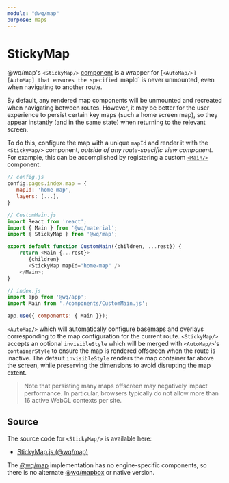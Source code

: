 ```yaml
---
module: "@wq/map"
purpose: maps
---
```


# StickyMap

@wq/map's `<StickyMap/>` [component] is a wrapper for [`<AutoMap/>][AutoMap] that ensures the specified `mapId` is never unmounted, even when navigating to another route.

By default, any rendered map components will be unmounted and recreated when navigating between routes.  However, it may be better for the user experience to persist certain key maps (such a home screen map), so they appear instantly (and in the same state) when returning to the relevant screen.

To do this, configure the map with a unique `mapId` and render it with the `<StickyMap/>` component, *outside of any route-specific view component*.  For example, this can be accomplished by registering a custom [`<Main/>`][Main] component.

```javascript
// config.js
config.pages.index.map = {
   mapId: 'home-map',
   layers: [...],
}

// CustomMain.js
import React from 'react';
import { Main } from '@wq/material';
import { StickyMap } from '@wq/map';

export default function CustomMain({children, ...rest}) {
    return <Main {...rest}>
       {children}
       <StickyMap mapId="home-map" />
    </Main>;
}

// index.js
import app from '@wq/app';
import Main from './components/CustomMain.js';

app.use({ components: { Main }});

```

[`<AutoMap/>`][AutoMap] which will automatically configure basemaps and overlays corresponding to the map configuration for the current route.  `<StickyMap/>` accepts an optional `invisibleStyle` which will be merged with `<AutoMap/>`'s `containerStyle` to ensure the map is rendered offscreen when the route is inactive.  The default `invisibleStyle` renders the map container far above the screen, while preserving the dimensions to avoid disrupting the map extent.

> Note that persisting many maps offscreen may negatively impact performance.  In particular, browsers typically do not allow more than 16 active WebGL contexts per site.

## Source

The source code for `<StickyMap/>` is available here:

 * [StickyMap.js (@wq/map)][map-src]

The [@wq/map] implementation has no engine-specific components, so there is no alternate [@wq/mapbox] or native version.

[component]: ./index.md
[AutoMap]: ./AutoMap.md
[Main]: ./Main.md
[@wq/map]: ../@wq/map.md
[@wq/mapbox]: ../@wq/mapbox.md

[map-src]: https://github.com/wq/wq.app/blob/main/packages/map/src/components/StickyMap.js
